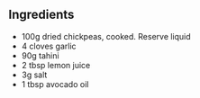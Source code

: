 ## Ingredients

- 100g dried chickpeas, cooked. Reserve liquid
- 4 cloves garlic
- 90g tahini
- 2 tbsp lemon juice
- 3g salt
- 1 tbsp avocado oil